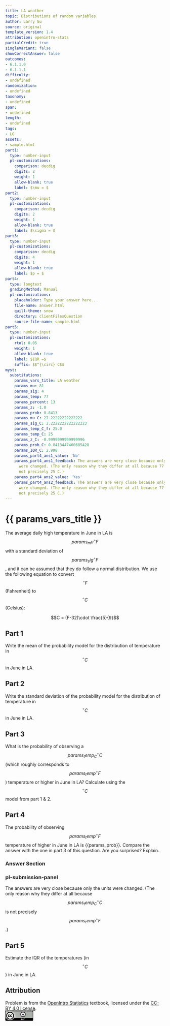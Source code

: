 ```yaml
---
title: LA weather
topic: Distributions of random variables
author: Larry Gu
source: original
template_version: 1.4
attribution: openintro-stats
partialCredit: true
singleVariant: false
showCorrectAnswer: false
outcomes:
- 6.1.1.0
- 6.1.1.1
difficulty:
- undefined
randomization:
- undefined
taxonomy:
- undefined
span:
- undefined
length:
- undefined
tags:
- LG
assets:
- sample.html
part1:
  type: number-input
  pl-customizations:
    comparison: decdig
    digits: 2
    weight: 1
    allow-blank: true
    label: $\mu = $
part2:
  type: number-input
  pl-customizations:
    comparison: decdig
    digits: 2
    weight: 1
    allow-blank: true
    label: $\sigma = $
part3:
  type: number-input
  pl-customizations:
    comparison: decdig
    digits: 4
    weight: 1
    allow-blank: true
    label: $p = $
part4:
  type: longtext
  gradingMethod: Manual
  pl-customizations:
    placeholder: Type your answer here...
    file-name: answer.html
    quill-theme: snow
    directory: clientFilesQuestion
    source-file-name: sample.html
part5:
  type: number-input
  pl-customizations:
    rtol: 0.05
    weight: 1
    allow-blank: true
    label: $IQR =$
    suffix: $$^{\circ} C$$
myst:
  substitutions:
    params_vars_title: LA weather
    params_mu: 81
    params_sig: 4
    params_temp: 77
    params_percent: 13
    params_z: -1.0
    params_prob: 0.8413
    params_mu_C: 27.22222222222222
    params_sig_C: 2.2222222222222223
    params_temp_C_f: 25.0
    params_temp_C: 25
    params_z_C: -0.9999999999999996
    params_prob_C: 0.8413447460685428
    params_IQR_C: 2.998
    params_part4_ans1_value: 'No'
    params_part4_ans1_feedback: The answers are very close because only the units
      were changed. (The only reason why they differ at all because 77 F is 25.0 C,
      not precisely 25 C.)
    params_part4_ans2_value: 'Yes'
    params_part4_ans2_feedback: The answers are very close because only the units
      were changed. (The only reason why they differ at all because 77 F is 25.0 C,
      not precisely 25 C.)
---
```

# {{ params_vars_title }}
The average daily high temperature in June in LA is $${{params_mu}} ^{\circ} F$$ with a standard deviation of $${{params_sig}} ^{\circ} F$$, and it can be assumed that they do follow a normal distribution. We use the following equation to convert $$^{\circ} F$$ (Fahrenheit) to $$^{\circ} C$$ (Celsius):

$$C = (F-32)\cdot \frac{5}{9}$$

## Part 1

Write the mean of the probability model for the distribution of temperature in  $$^{\circ} C$$ in June in LA.

## Part 2

Write the standard deviation of the probability model for the distribution of temperature in  $$^{\circ} C$$ in June in LA.

## Part 3

What is the probability of observing a $${{params_temp_C}} ^{\circ} C$$ (which roughly corresponds to $${{params_temp}} ^{\circ} F$$) temperature or higher in June in LA? Calculate using the $$^{\circ} C$$ model from part 1 & 2.

## Part 4

The probability of observing $${{params_temp}} ^{\circ} F$$ temperature of higher in June in LA is {{params_prob}}.
Compare the answer with the one in part 3 of this question. Are you surprised? Explain.

### Answer Section

### pl-submission-panel

The answers are very close because only the units were changed. (The only reason why they differ at all because $${{params_temp_C}} ^{\circ} C$$ is not precisely $${{params_temp}} ^{\circ} F$$.)

## Part 5

Estimate the IQR of the temperatures (in $$^{\circ} C$$) in June in LA.

## Attribution

Problem is from the [OpenIntro Statistics](https://openintro.org/book/os/) textbook, licensed under the [CC-BY 4.0 license](https://creativecommons.org/licenses/by/4.0/).<br>![Image representing the Creative Commons 4.0 BY license.](https://raw.githubusercontent.com/firasm/bits/master/by.png)